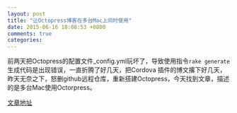 ```yaml
---
layout: post
title: "让Octopress博客在多台Mac上同时使用"
date: 2015-06-16 18:08:53 +0800
comments: true
categories: 
---
```


前两天把Octopress的配置文件_config.yml玩坏了，导致使用指令`rake generate`生成代码是出现错误，一直折腾了好几天，把Cordova 插件的博文撂下好几天，昨天无奈之下，怒删github远程仓库，重新搭建Octopress，今天找到文章，描述的是多台Mac使用Octorpress。

[文章地址](http://foggry.com/blog/2014/04/02/ru-he-pei-zhi-rang-ni-de-octopressbo-ke-zai-duo-tai-macshang-tong-shi-shi-yong/?utm_source=tuicool)
